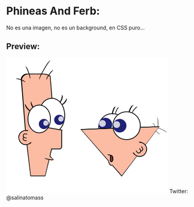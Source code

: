 # Phineas And Ferb:
No es una imagen, no es un background, en CSS puro...
## Preview: 
![](./preview.png)
Twitter: @salinatomass